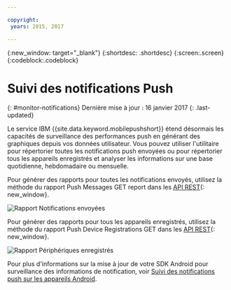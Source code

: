 ```yaml
---

copyright:
 years: 2015, 2017

---
```


{:new_window: target="_blank"}
{:shortdesc: .shortdesc}
{:screen:.screen}
{:codeblock:.codeblock}

# Suivi des notifications Push 
{: #monitor-notifications}
Dernière mise à jour : 16 janvier 2017
{: .last-updated}


Le service IBM {{site.data.keyword.mobilepushshort}} étend désormais les capacités de surveillance des performances push en générant des graphiques depuis vos données utilisateur. Vous
pouvez utiliser l'utilitaire pour répertorier toutes les notifications push envoyées ou pour répertorier tous les appareils enregistrés et analyser les informations sur une base quotidienne, hebdomadaire ou mensuelle.

Pour générer des rapports pour toutes les notifications envoyés, utilisez la méthode du rapport Push Messages GET report dans les [API REST](https://mobile.{DomainName}/imfpush/){: new_window}. 

![Rapport Notifications envoyées](images/monitoring_messages.jpg)


Pour générer des rapports pour tous les appareils enregistrés, utilisez la méthode du rapport Push Device Registrations GET dans les
[API REST](https://mobile.{DomainName}/imfpush/){: new_window}.

![Rapport Périphériques enregistrés](images/monitoring_devices.jpg)

Pour plus d'informations sur la mise à jour de votre SDK Android pour surveillance des informations de notification, voir [Suivi des notifications push sur les appareils Android](c_android_enable.html#android_monitor).


 
